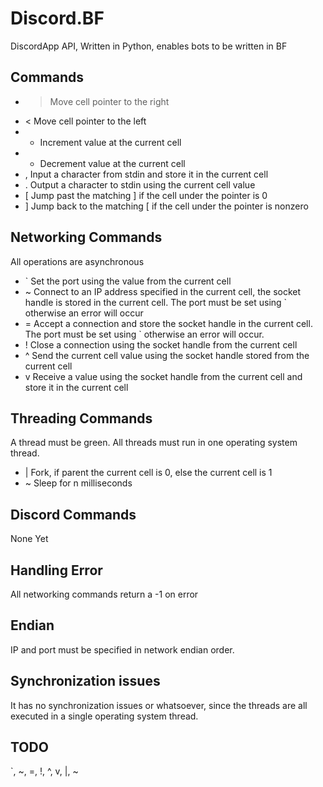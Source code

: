 Discord.BF
=======

DiscordApp API, Written in Python, enables bots to be written in BF

Commands
--------
* > Move cell pointer to the right
* < Move cell pointer to the left
* + Increment value at the current cell
* - Decrement value at the current cell
* , Input a character from stdin and store it in the current cell
* . Output a character to stdin using the current cell value
* [ Jump past the matching ] if the cell under the pointer is 0
* ] Jump back to the matching [ if the cell under the pointer is nonzero

Networking Commands
-------------------
All operations are asynchronous
* ` Set the port using the value from the current cell
* ~ Connect to an IP address specified in the current cell, the socket handle is stored in the current cell. The port must be set using ` otherwise an error will occur
* = Accept a connection and store the socket handle in the current cell. The port must be set using ` otherwise an error will occur.
* ! Close a connection using the socket handle from the current cell
* ^ Send the current cell value using the socket handle stored from the current cell
* v Receive a value using the socket handle from the current cell and store it in the current cell 

Threading Commands
------------------
A thread must be green.
All threads must run in one operating system thread.
* | Fork, if parent the current cell is 0, else the current cell is 1
* ~ Sleep for n milliseconds

Discord Commands
----------------
None Yet

Handling Error
--------------
All networking commands return a -1 on error

Endian
------
IP and port must be specified in network endian order. 

Synchronization issues
----------------------
It has no synchronization issues or whatsoever, since the 
threads are all executed in a single operating system thread.

TODO
----
`, ~, =, !, ^, v, |, ~
